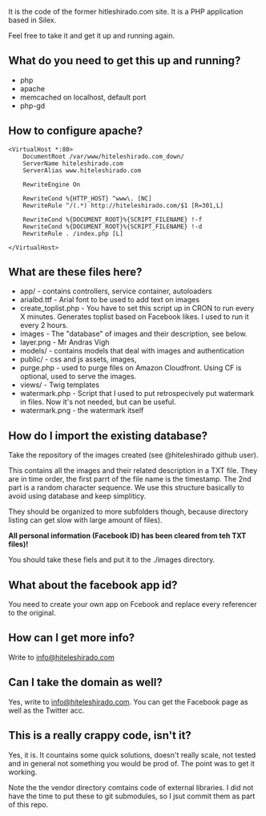 It is the code of the former hitleshirado.com site. It is a PHP application based in Silex.

Feel free to take it and get it up and running again.

## What do you need to get this up and running? ##

- php
- apache
- memcached on localhost, default port
- php-gd

## How to configure apache? ##

```
<VirtualHost *:80>
    DocumentRoot /var/www/hiteleshirado.com_down/
    ServerName hiteleshirado.com
    ServerAlias www.hiteleshirado.com

    RewriteEngine On

    RewriteCond %{HTTP_HOST} ^www\. [NC]
    RewriteRule ^/(.*) http://hiteleshirado.com/$1 [R=301,L]

    RewriteCond %{DOCUMENT_ROOT}%{SCRIPT_FILENAME} !-f
    RewriteCond %{DOCUMENT_ROOT}%{SCRIPT_FILENAME} !-d
    RewriteRule . /index.php [L]

</VirtualHost>
```

## What are these files here? ##

- app/ - contains controllers, service container, autoloaders
- arialbd.ttf - Arial font to be used to add text on images
- create_toplist.php - You have to set this script up in CRON to run every X minutes. Generates toplist based on Facebook likes. I used to run it every 2 hours.
- images - The "database" of images and their description, see below.
- layer.png - Mr Andras Vigh
- models/ - contains models that deal with images and authentication
- public/ - css and js assets, images, 
- purge.php - used to purge files on Amazon Cloudfront. Using CF is optional, used to serve the images.
- views/ - Twig templates
- watermark.php - Script that I used to put retrospecively put watermark in files. Now it's not needed, but can be useful.
- watermark.png - the watermark itself

## How do I import the existing database? ##

Take the repository of the images created (see @hiteleshirado github user).

This contains all the images and their related description in a TXT file. They are in time order, the first parrt of the file name is the timestamp. The 2nd part is a random character sequence.
We use this structure basically to avoid using database and keep simpliticy.

They should be organized to more subfolders though, because directory listing can get slow with large amount of files).

**All personal information (Facebook ID) has been cleared from teh TXT files)!**

You should take these fiels and put it to the ./images directory.

## What about the facebook app id? ##

You need to create your own app on Fcebook and replace every referencer to the original.

## How can I get more info? ##

Write to info@hiteleshirado.com

## Can I take the domain as well? ##

Yes, write to info@hiteleshirado.com. You can get the Facebook page as well as the Twitter acc.

## This is a really crappy code, isn't it? ##

Yes, it is. It countains some quick solutions, doesn't really scale, not tested and in general not something you would be prod of.
The point was to get it working.

Note the the vendor directory comtains code of external libraries. I did not have the time to put these to git submodules, so I jsut commit them as part of this repo.
